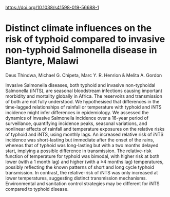 https://doi.org/10.1038/s41598-019-56688-1

# Distinct climate influences on the risk of typhoid compared to invasive non-typhoid Salmonella disease in Blantyre, Malawi

Deus Thindwa, Michael G. Chipeta, Marc Y. R. Henrion & Melita A. Gordon

Invasive Salmonella diseases, both typhoid and invasive non-typhoidal Salmonella (iNTS), are seasonal
bloodstream infections causing important morbidity and mortality globally in Africa. The reservoirs
and transmission of both are not fully understood. We hypothesised that differences in the time-lagged
relationships of rainfall or temperature with typhoid and iNTS incidence might infer differences in
epidemiology. We assessed the dynamics of invasive Salmonella incidence over a 16-year period of
surveillance, quantifying incidence peaks, seasonal variations, and nonlinear effects of rainfall and
temperature exposures on the relative risks of typhoid and iNTS, using monthly lags. An increased
relative risk of iNTS incidence was short-lasting but immediate after the onset of the rains, whereas
that of typhoid was long-lasting but with a two months delayed start, implying a possible difference
in transmission. The relative-risk function of temperature for typhoid was bimodal, with higher risk at
both lower (with a 1 month lag) and higher (with a ≥4 months lag) temperatures, possibly reflecting the
known patterns of short and long cycle typhoid transmission. In contrast, the relative-risk of iNTS was
only increased at lower temperatures, suggesting distinct transmission mechanisms. Environmental
and sanitation control strategies may be different for iNTS compared to typhoid disease.
